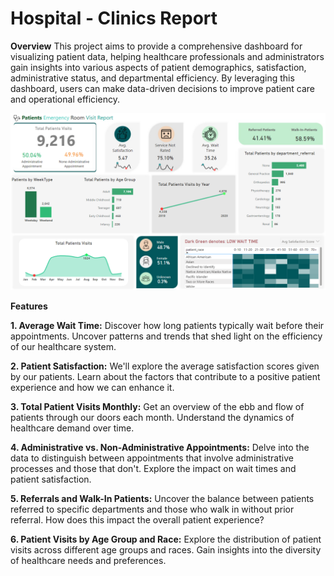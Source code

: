 # Hospital - Clinics Report

**Overview**
This project aims to provide a comprehensive dashboard for visualizing patient data, helping healthcare professionals and administrators gain insights into various aspects of patient demographics, satisfaction, administrative status, and departmental efficiency. By leveraging this dashboard, users can make data-driven decisions to improve patient care and operational efficiency.

![alt text](image.png)

**Features**

**1. Average Wait Time:** Discover how long patients typically wait before their appointments. Uncover patterns and trends that shed light on the efficiency of our healthcare system.

**2. Patient Satisfaction:** We'll explore the average satisfaction scores given by our patients. Learn about the factors that contribute to a positive patient experience and how we can enhance it.

**3. Total Patient Visits Monthly:** Get an overview of the ebb and flow of patients through our doors each month. Understand the dynamics of healthcare demand over time.

**4. Administrative vs. Non-Administrative Appointments:** Delve into the data to distinguish between appointments that involve administrative processes and those that don't. Explore the impact on wait times and patient satisfaction.

**5. Referrals and Walk-In Patients:** Uncover the balance between patients referred to specific departments and those who walk in without prior referral. How does this impact the overall patient experience?

**6. Patient Visits by Age Group and Race:** Explore the distribution of patient visits across different age groups and races. Gain insights into the diversity of healthcare needs and preferences.